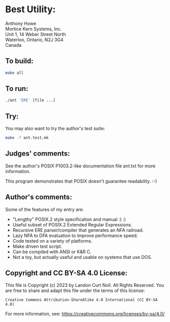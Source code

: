 # Best Utility:

Anthony Howe  
Mortice Kern Systems, Inc.  
Unit 1, 14 Weber Street North  
Waterloo, Ontario, N2J 3G4  
Canada  

## To build:

```sh
make all
```

## To run:

```sh
./ant 'ERE' [file ...]
```

## Try:

You may also want to try the author's test suite:

```sh
make -f ant.test.mk
```

## Judges' comments:

See the author's POSIX P1003.2-like documentation file ant.txt for more
information.

This program demonstrates that POSIX doesn't guarantee readability.  :-)

## Author's comments:

Some of the features of my entry are:

-  "Lengthy" POSIX.2 style specification and manual :) :) 
-  Useful subset of POSIX.2 Extended Regular Expressions.
-  Recursive ERE parser/compiler that generates an NFA railroad. 
-  Lazy NFA to DFA evaluation to improve performance speed.
-  Code tested on a variety of platforms.
-  Make driven test script.
-  Can be compiled with ANSI or K&R C.
-  Not a toy, but actually useful and usable on systems that use DOS.

## Copyright and CC BY-SA 4.0 License:

This file is Copyright (c) 2023 by Landon Curt Noll.  All Rights Reserved.
You are free to share and adapt this file under the terms of this license:

    Creative Commons Attribution-ShareAlike 4.0 International (CC BY-SA 4.0)

For more information, see: https://creativecommons.org/licenses/by-sa/4.0/
